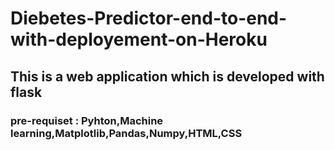 # Diebetes-Predictor-end-to-end-with-deployement-on-Heroku
## This is a web application which is developed with flask
### pre-requiset : Pyhton,Machine learning,Matplotlib,Pandas,Numpy,HTML,CSS
